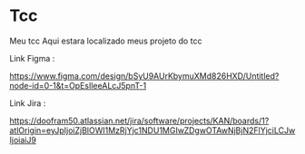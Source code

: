 # Tcc
Meu tcc
Aqui estara localizado meus projeto do tcc



Link Figma :

https://www.figma.com/design/bSyU9AUrKbymuXMd826HXD/Untitled?node-id=0-1&t=OpEsIleeALcJ5pnT-1

Link Jira :

https://doofram50.atlassian.net/jira/software/projects/KAN/boards/1?atlOrigin=eyJpIjoiZjBlOWI1MzRjYjc1NDU1MGIwZDgwOTAwNjBjN2FlYjciLCJwIjoiaiJ9
